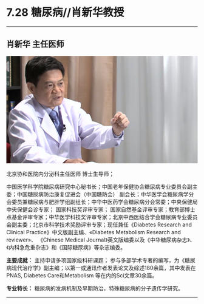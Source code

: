 # 7.28 糖尿病//肖新华教授

---

## 肖新华 主任医师

![1679474336961](image/c07_028/1679474336961.png)

北京协和医院内分泌科主任医师 博士生导师；

中国医学科学院糖尿病研究中心秘书长；中国老年保健协会糖尿病专业委员会副主委；中国糖尿病防治康复促进会（中国糖防会） 副会长；中华医学会糖尿病学分会委员兼糖尿病与肥胖学组副组长；中华中医药学会糖尿病分会常委；中央保健局中央保健会诊专家； 国家科技奖评审专家； 国家自然基金评审专家；教育部博士点基金评审专家；中华医学科技奖评审专家；北京中西医结合学会糖尿病专业委员会副主委；北京市科学技术奖励评审专家；现任兼任《Diabetes Research and Clinical Practice》中文版副主编、«Diabetes Metabolism Research and reviewer»、 《Chinese Medical Journal》英文版编委以及《中华糖尿病杂志》、《内科急危重杂志》和《国际糖尿病》等杂志编委。

**主要成就：** 主持申请多项国家级科研课题； 参与多部学术专著的编写，为《糖尿病现代治疗学》副主编；以第一或通讯作者发表论文及综述180余篇，其中发表在PNAS, Diabetes Care和Metabolism 等在内的Sci文章30余篇。

**专业特长：** 糖尿病的发病机制及早期防治，特殊糖尿病的分子遗传学研究。

---
